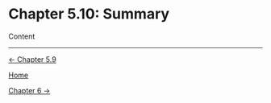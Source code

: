 # Chapter 5.10: Summary

Content

---

[← Chapter 5.9](Chapter%205%20%2019119.md)

[Home](../../AiredDev%20b02d5/Notes%20on%20M%2061e3e.md)

[Chapter 6 →](../Chapter%206%2012c11/Chapter%206%20%20dbcb9.md)